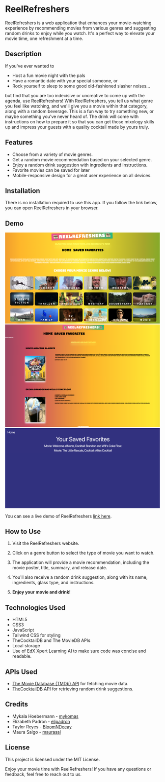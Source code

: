 # ReelRefreshers

ReelRefreshers is a web application that enhances your movie-watching experience by recommending movies from various genres and suggesting random drinks to enjoy while you watch. It's a perfect way to elevate your movie time, one refreshment at a time.

## Description

If you've ever wanted to 
* Host a fun movie night with the pals 
* Have a romantic date with your special someone, or 
* Rock yourself to sleep to some good old-fashioned slasher noises...

but find that you are too indecisive or uncreative to come up with the agenda, use ReelRefreshers! With ReelRefreshers, you tell us what genre you feel like watching, and we'll give you a movie within that category, along with a random beverage. This is a fun way to try something new, or maybe something you've never heard of. The drink will come with instructions on how to prepare it so that you can get those mixology skills up and impress your guests with a quality cocktail made by yours truly.

## Features
* Choose from a variety of movie genres.
* Get a random movie recommendation based on your selected genre.
* Enjoy a random drink suggestion with ingredients and instructions.
* Favorite movies can be saved for later
* Mobile-responsive design for a great user experience on all devices.

## Installation

There is no installation required to use this app. If you follow the link below, you can open ReelRefreshers in your browser. 

## Demo
![Main page of site](./Assets/GIFs/Screen%20Shot%202023-11-13%20at%206.37.45%20PM.png)
![Movie and Drink results](./Assets/GIFs/Screen%20Shot%202023-11-13%20at%206.37.13%20PM.png)
![Saved Favorites](./Assets/GIFs/Screen%20Shot%202023-11-13%20at%206.38.12%20PM.png)


You can see a live demo of ReelRefreshers [link here](https://mykaomas.github.io/reel-refreshers/).

## How to Use
1. Visit the ReelRefreshers website.

2. Click on a genre button to select the type of movie you want to watch.

3. The application will provide a movie recommendation, including the movie poster, title, summary, and release date.

4. You'll also receive a random drink suggestion, along with its name, ingredients, glass type, and instructions.

5. **Enjoy your movie and drink!**

## Technologies Used
* HTML5
* CSS3
* JavaScript
* Tailwind CSS for styling
* TheCocktailDB and The MovieDB APIs
* Local storage
* Use of EdX Xpert Learning AI to  make sure code was concise and readable.

## APIs Used

* [The Movie Database (TMDb) API](https://www.themoviedb.org/?language=en-US) for fetching movie data.
* [TheCocktailDB API](https://www.thecocktaildb.com/) for retrieving random drink suggestions.

## Credits

* Mykala Hoebermann - [mykomas](github.com/mykaomas)
* Elizabeth Padron - [elipadron](github.com/elipadron)
* Taylor Reyes - [BloomNDecay](github.com/BloomNDecay)
* Maura Salgo - [maurasal](github.com/maurasal)

## License
This project is licensed under the MIT License.

Enjoy your movie time with ReelRefreshers! If you have any questions or feedback, feel free to reach out to us.